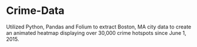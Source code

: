 # Crime-Data

Utilized Python, Pandas and Folium to extract Boston, MA city data to create an animated heatmap displaying over 30,000 crime hotspots since June 1, 2015.  
